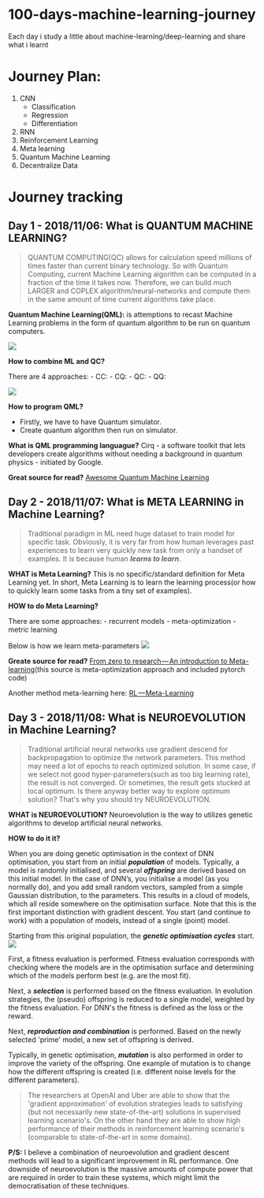 # 100-days-machine-learning-journey
Each day i study a little about machine-learning/deep-learning and share what i learnt

# Journey Plan:
1. CNN
    - Classification
    - Regression
    - Differentiation
1. RNN
1. Reinforcement Learning
1. Meta learning
1. Quantum Machine Learning
1. Decentralize Data

# Journey tracking

## Day 1 - 2018/11/06: What is QUANTUM MACHINE LEARNING?
> QUANTUM COMPUTING(QC) allows for calculation speed millions of times faster than current binary technology. So with Quantum Computing, current Machine Learning algorithm can be computed in a fraction of the time it takes now. Therefore, we can build much LARGER and COPLEX algorithm/neural-networks and compute them in the same amount of time current algorithms take place.

**Quantum Machine Learning(QML):** is attemptions to recast Machine Learning problems in the form of quantum algorithm to be run on quantum computers. 

![](https://github.com/krishnakumarsekar/awesome-quantum-machine-learning/raw/master/Quantum%20Machine%20complete%20Architecture.png)

**How to combine ML and QC?**

There are 4 approaches:
    - CC:
    - CQ:
    - QC:
    - QQ:

![](https://upload.wikimedia.org/wikipedia/commons/thumb/1/1b/Qml_approaches.tif/lossless-page1-296px-Qml_approaches.tif.png)

**How to program QML?**
- Firstly, we have to have Quantum simulator.
- Create quantum algorithm then run on simulator.

**What is QML programming languague?** 
Cirq - a software toolkit that lets developers create algorithms without needing a background in quantum physics - initiated by Google.

**Great source for read?** [Awesome Quantum Machine Learning](https://github.com/krishnakumarsekar/awesome-quantum-machine-learning#introduction-why-quantum-machine-learning)

## Day 2 - 2018/11/07: What is META LEARNING in Machine Learning?
> Traditional paradigm in ML need huge dataset to train model for specific task. Obviously, it is very far from how human leverages past experiences to learn very quickly new task from only a handset of examples. It is because human **_learns to learn_**.

**WHAT is Meta Learning?** This is no specific/standard definition for Meta Learning yet. In short, Meta Learning is to learn the learning process(or how to quickly learn some tasks from a tiny set of examples). 

**HOW to do Meta Learning?** 

There are some approaches:
    - recurrent models
    - meta-optimization
    - metric learning

Below is how we learn meta-parameters
![](https://cdn-images-1.medium.com/max/1000/1*AcaPiikZErVv_iFJzWekQg.gif)

**Greate source for read?** [From zero to research — An introduction to Meta-learning](https://medium.com/huggingface/from-zero-to-research-an-introduction-to-meta-learning-8e16e677f78a)(this source is meta-optimization approach and included pytorch code)

Another method meta-learning here: [RL — Meta-Learning](https://medium.com/@jonathan_hui/meta-learning-how-we-address-the-shortcomings-of-our-deep-networks-a008aa4b5b2b)

## Day 3 - 2018/11/08: What is NEUROEVOLUTION in Machine Learning?
> Traditional artificial neural networks use gradient descend for backpropagation to optimize the network parameters. This method may need a lot of epochs to reach optimized solution. In some case, if we select not good hyper-parameters(such as too big learning rate), the result is not converged. Or sometimes, the result gets stucked at local optimum. Is there anyway better way to explore optimum solution? That's why you should try NEUROEVOLUTION.

**WHAT is NEUROEVOLUTION?** Neuroevolution is the way to utilizes genetic algorithms to develop artificial neural networks.

**HOW to do it it?**

When you are doing genetic optimisation in the context of DNN optimisation, you start from an initial **_population_** of models. Typically, a model is randomly initialised, and several **_offspring_** are derived based on this initial model. In the case of DNN’s, you initialise a model (as you normally do), and you add small random vectors, sampled from a simple Gaussian distribution, to the parameters. This results in a cloud of models, which all reside somewhere on the optimisation surface. Note that this is the first important distinction with gradient descent. You start (and continue to work) with a population of models, instead of a single (point) model.

Starting from this original population, the **_genetic optimisation cycles_** start.
![](https://cdn-images-1.medium.com/max/800/1*KQIGKIZOKJudEf9x_sW5Kw.png)

First, a fitness evaluation is performed. Fitness evaluation corresponds with checking where the models are in the optimisation surface and determining which of the models perform best (e.g. are the most fit).

Next, a **_selection_** is performed based on the fitness evaluation. In evolution strategies, the (pseudo) offspring is reduced to a single model, weighted by the fitness evaluation. For DNN's the fitness is defined as the loss or the reward. 

Next, **_reproduction and combination_** is performed. Based on the newly selected 'prime' model, a new set of offspring is derived.

Typically, in genetic optimisation, **_mutation_** is also performed in order to improve the variety of the offspring. One example of mutation is to change how the different offspring is created (i.e. different noise levels for the different parameters).

> The researchers at OpenAI and Uber are able to show that the 'gradient approximation' of evolution strategies leads to satisfying (but not necessarily new state-of-the-art) solutions in supervised learning scenario's. On the other hand they are able to show high performance of their methods in reinforcement learning scenario's (comparable to state-of-the-art in some domains).

**P/S:** I believe a combination of neuroevolution and gradient descent methods will lead to a significant improvement in RL performance. One downside of neuroevolution is the massive amounts of compute power that are required in order to train these systems, which might limit the democratisation of these techniques.
